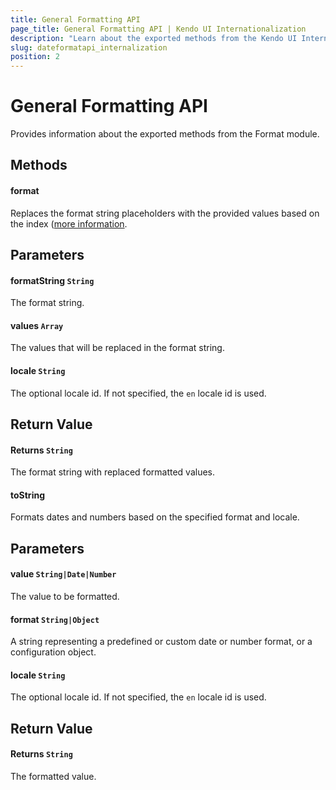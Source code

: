 ```yaml
---
title: General Formatting API
page_title: General Formatting API | Kendo UI Internationalization
description: "Learn about the exported methods from the Kendo UI Internationalization General Formatting module."
slug: dateformatapi_internalization
position: 2
---
```


# General Formatting API

Provides information about the exported methods from the Format module.

## Methods

#### format

Replaces the format string placeholders with the provided values based on the index ([more information](https://github.com/telerik/kendo-intl/blob/master/docs/general-formatting/index.md).

## Parameters

#### formatString `String`

The format string.

#### values `Array`

The values that will be replaced in the format string.

#### locale `String`

The optional locale id. If not specified, the `en` locale id is used.

## Return Value

#### Returns `String`

The format string with replaced formatted values.

#### toString

Formats dates and numbers based on the specified format and locale.

## Parameters

#### value `String|Date|Number`

The value to be formatted.

#### format `String|Object`

A string representing a predefined or custom date or number format, or a configuration object.

#### locale `String`

The optional locale id. If not specified, the `en` locale id is used.

## Return Value

#### Returns `String`

The formatted value.

